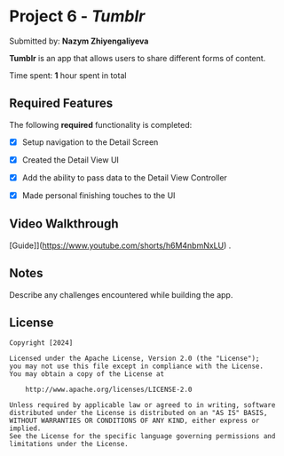 # Project 6 - *Tumblr*

Submitted by: **Nazym Zhiyengaliyeva**

**Tumblr** is an app that allows users to share different forms of content.

Time spent: **1** hour spent in total

## Required Features

The following **required** functionality is completed:

- [x] Setup navigation to the Detail Screen
- [x] Created the Detail View UI
- [x] Add the ability to pass data to the Detail View Controller
- [x] Made personal finishing touches to the UI


## Video Walkthrough

[Guide]](https://www.youtube.com/shorts/h6M4nbmNxLU) .

## Notes

Describe any challenges encountered while building the app.

## License

    Copyright [2024]

    Licensed under the Apache License, Version 2.0 (the "License");
    you may not use this file except in compliance with the License.
    You may obtain a copy of the License at

        http://www.apache.org/licenses/LICENSE-2.0

    Unless required by applicable law or agreed to in writing, software
    distributed under the License is distributed on an "AS IS" BASIS,
    WITHOUT WARRANTIES OR CONDITIONS OF ANY KIND, either express or implied.
    See the License for the specific language governing permissions and
    limitations under the License.
